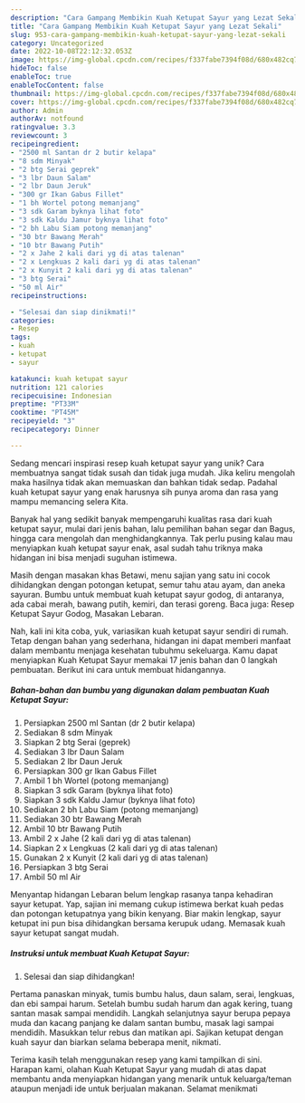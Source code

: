 ```yaml
---
description: "Cara Gampang Membikin Kuah Ketupat Sayur yang Lezat Sekali"
title: "Cara Gampang Membikin Kuah Ketupat Sayur yang Lezat Sekali"
slug: 953-cara-gampang-membikin-kuah-ketupat-sayur-yang-lezat-sekali
category: Uncategorized
date: 2022-10-08T22:12:32.053Z
image: https://img-global.cpcdn.com/recipes/f337fabe7394f08d/680x482cq70/kuah-ketupat-sayur-foto-resep-utama.jpg
hideToc: false
enableToc: true
enableTocContent: false
thumbnail: https://img-global.cpcdn.com/recipes/f337fabe7394f08d/680x482cq70/kuah-ketupat-sayur-foto-resep-utama.jpg
cover: https://img-global.cpcdn.com/recipes/f337fabe7394f08d/680x482cq70/kuah-ketupat-sayur-foto-resep-utama.jpg
author: Admin
authorAv: notfound
ratingvalue: 3.3
reviewcount: 3
recipeingredient:
- "2500 ml Santan dr 2 butir kelapa"
- "8 sdm Minyak"
- "2 btg Serai geprek"
- "3 lbr Daun Salam"
- "2 lbr Daun Jeruk"
- "300 gr Ikan Gabus Fillet"
- "1 bh Wortel potong memanjang"
- "3 sdk Garam byknya lihat foto"
- "3 sdk Kaldu Jamur byknya lihat foto"
- "2 bh Labu Siam potong memanjang"
- "30 btr Bawang Merah"
- "10 btr Bawang Putih"
- "2 x Jahe 2 kali dari yg di atas talenan"
- "2 x Lengkuas 2 kali dari yg di atas talenan"
- "2 x Kunyit 2 kali dari yg di atas talenan"
- "3 btg Serai"
- "50 ml Air"
recipeinstructions:

- "Selesai dan siap dinikmati!"
categories:
- Resep
tags:
- kuah
- ketupat
- sayur

katakunci: kuah ketupat sayur 
nutrition: 121 calories
recipecuisine: Indonesian
preptime: "PT33M"
cooktime: "PT45M"
recipeyield: "3"
recipecategory: Dinner

---
```





Sedang mencari inspirasi resep kuah ketupat sayur yang unik? Cara membuatnya sangat tidak susah dan tidak juga mudah. Jika keliru mengolah maka hasilnya tidak akan memuaskan dan bahkan tidak sedap. Padahal kuah ketupat sayur yang enak harusnya sih punya aroma dan rasa yang mampu memancing selera Kita.





Banyak hal yang sedikit banyak mempengaruhi kualitas rasa dari kuah ketupat sayur, mulai dari jenis bahan, lalu pemilihan bahan segar dan Bagus, hingga cara mengolah dan menghidangkannya. Tak perlu pusing kalau mau menyiapkan kuah ketupat sayur enak,      asal sudah tahu triknya maka hidangan ini bisa menjadi suguhan istimewa.














Masih dengan masakan khas Betawi, menu sajian yang satu ini cocok dihidangkan dengan potongan ketupat, semur tahu atau ayam, dan aneka sayuran. Bumbu untuk membuat kuah ketupat sayur godog, di antaranya, ada cabai merah, bawang putih, kemiri, dan terasi goreng. Baca juga: Resep Ketupat Sayur Godog, Masakan Lebaran.






Nah, kali ini kita coba, yuk, variasikan kuah ketupat sayur sendiri di rumah. Tetap dengan bahan yang sederhana, hidangan ini dapat memberi manfaat dalam membantu menjaga kesehatan tubuhmu sekeluarga. Kamu dapat menyiapkan Kuah Ketupat Sayur memakai 17 jenis bahan dan 0 langkah pembuatan. Berikut ini cara untuk membuat hidangannya.

<!--inarticleads1-->

##### Bahan-bahan dan bumbu yang digunakan dalam pembuatan Kuah Ketupat Sayur:

1. Persiapkan 2500 ml Santan (dr 2 butir kelapa)
1. Sediakan 8 sdm Minyak
1. Siapkan 2 btg Serai (geprek)
1. Sediakan 3 lbr Daun Salam
1. Sediakan 2 lbr Daun Jeruk
1. Persiapkan 300 gr Ikan Gabus Fillet
1. Ambil 1 bh Wortel (potong memanjang)
1. Siapkan 3 sdk Garam (byknya lihat foto)
1. Siapkan 3 sdk Kaldu Jamur (byknya lihat foto)
1. Sediakan 2 bh Labu Siam (potong memanjang)
1. Sediakan 30 btr Bawang Merah
1. Ambil 10 btr Bawang Putih
1. Ambil 2 x Jahe (2 kali dari yg di atas talenan)
1. Siapkan 2 x Lengkuas (2 kali dari yg di atas talenan)
1. Gunakan 2 x Kunyit (2 kali dari yg di atas talenan)
1. Persiapkan 3 btg Serai
1. Ambil 50 ml Air


Menyantap hidangan Lebaran belum lengkap rasanya tanpa kehadiran sayur ketupat. Yap, sajian ini memang cukup istimewa berkat kuah pedas dan potongan ketupatnya yang bikin kenyang. Biar makin lengkap, sayur ketupat ini pun bisa dihidangkan bersama kerupuk udang. Memasak kuah sayur ketupat sangat mudah. 

<!--inarticleads2-->

##### Instruksi untuk membuat Kuah Ketupat Sayur:


1. Selesai dan siap dihidangkan!

Pertama panaskan minyak, tumis bumbu halus, daun salam, serai, lengkuas, dan ebi sampai harum. Setelah bumbu sudah harum dan agak kering, tuang santan masak sampai mendidih. Langkah selanjutnya sayur berupa pepaya muda dan kacang panjang ke dalam santan bumbu, masak lagi sampai mendidih. Masukkan telur rebus dan matikan api. Sajikan ketupat dengan kuah sayur dan biarkan selama beberapa menit, nikmati. 

Terima kasih telah menggunakan resep yang kami tampilkan di sini. Harapan kami, olahan Kuah Ketupat Sayur yang mudah di atas dapat membantu anda menyiapkan hidangan yang menarik untuk keluarga/teman ataupun menjadi ide untuk berjualan makanan. Selamat menikmati
